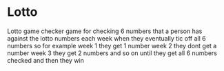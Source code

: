 # Lotto
Lotto game checker
game for checking 6 numbers that a person has against the lotto numbers each week when they eventually tic off all 6 numbers
so for example week 1 they get 1 number week 2 they dont get a number week 3 they get 2 numbers and so on until they get all 6 numbers
checked and then they win
